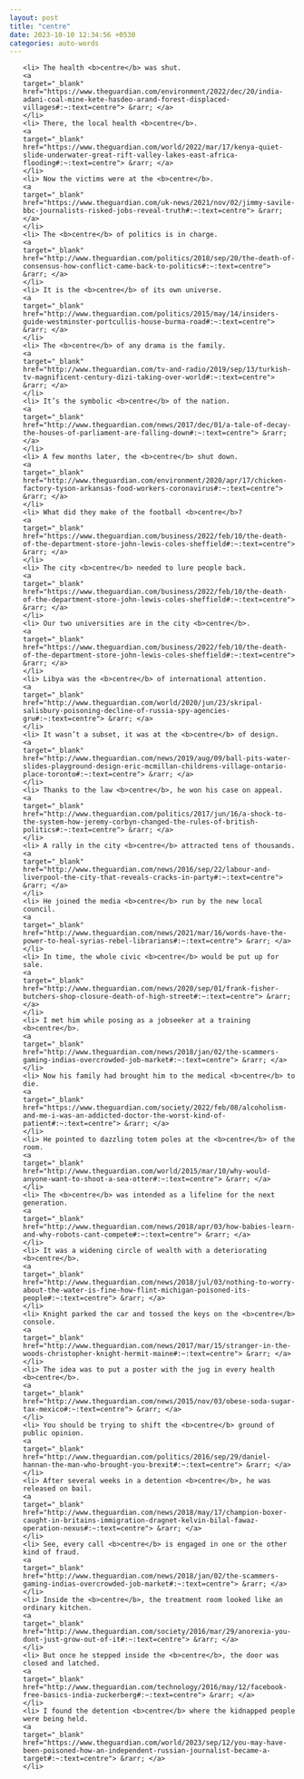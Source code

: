 ```yaml
---
layout: post
title: "centre"
date: 2023-10-10 12:34:56 +0530
categories: auto-words
---
```

<ol>

    <li> The health <b>centre</b> was shut.
    <a 
    target="_blank" 
    href="https://www.theguardian.com/environment/2022/dec/20/india-adani-coal-mine-kete-hasdeo-arand-forest-displaced-villages#:~:text=centre"> &rarr; </a>
    </li>
    <li> There, the local health <b>centre</b>.
    <a 
    target="_blank" 
    href="https://www.theguardian.com/world/2022/mar/17/kenya-quiet-slide-underwater-great-rift-valley-lakes-east-africa-flooding#:~:text=centre"> &rarr; </a>
    </li>
    <li> Now the victims were at the <b>centre</b>.
    <a 
    target="_blank" 
    href="https://www.theguardian.com/uk-news/2021/nov/02/jimmy-savile-bbc-journalists-risked-jobs-reveal-truth#:~:text=centre"> &rarr; </a>
    </li>
    <li> The <b>centre</b> of politics is in charge.
    <a 
    target="_blank" 
    href="http://www.theguardian.com/politics/2018/sep/20/the-death-of-consensus-how-conflict-came-back-to-politics#:~:text=centre"> &rarr; </a>
    </li>
    <li> It is the <b>centre</b> of its own universe.
    <a 
    target="_blank" 
    href="http://www.theguardian.com/politics/2015/may/14/insiders-guide-westminster-portcullis-house-burma-road#:~:text=centre"> &rarr; </a>
    </li>
    <li> The <b>centre</b> of any drama is the family.
    <a 
    target="_blank" 
    href="http://www.theguardian.com/tv-and-radio/2019/sep/13/turkish-tv-magnificent-century-dizi-taking-over-world#:~:text=centre"> &rarr; </a>
    </li>
    <li> It’s the symbolic <b>centre</b> of the nation.
    <a 
    target="_blank" 
    href="http://www.theguardian.com/news/2017/dec/01/a-tale-of-decay-the-houses-of-parliament-are-falling-down#:~:text=centre"> &rarr; </a>
    </li>
    <li> A few months later, the <b>centre</b> shut down.
    <a 
    target="_blank" 
    href="http://www.theguardian.com/environment/2020/apr/17/chicken-factory-tyson-arkansas-food-workers-coronavirus#:~:text=centre"> &rarr; </a>
    </li>
    <li> What did they make of the football <b>centre</b>?
    <a 
    target="_blank" 
    href="https://www.theguardian.com/business/2022/feb/10/the-death-of-the-department-store-john-lewis-coles-sheffield#:~:text=centre"> &rarr; </a>
    </li>
    <li> The city <b>centre</b> needed to lure people back.
    <a 
    target="_blank" 
    href="https://www.theguardian.com/business/2022/feb/10/the-death-of-the-department-store-john-lewis-coles-sheffield#:~:text=centre"> &rarr; </a>
    </li>
    <li> Our two universities are in the city <b>centre</b>.
    <a 
    target="_blank" 
    href="https://www.theguardian.com/business/2022/feb/10/the-death-of-the-department-store-john-lewis-coles-sheffield#:~:text=centre"> &rarr; </a>
    </li>
    <li> Libya was the <b>centre</b> of international attention.
    <a 
    target="_blank" 
    href="http://www.theguardian.com/world/2020/jun/23/skripal-salisbury-poisoning-decline-of-russia-spy-agencies-gru#:~:text=centre"> &rarr; </a>
    </li>
    <li> It wasn’t a subset, it was at the <b>centre</b> of design.
    <a 
    target="_blank" 
    href="http://www.theguardian.com/news/2019/aug/09/ball-pits-water-slides-playground-design-eric-mcmillan-childrens-village-ontario-place-toronto#:~:text=centre"> &rarr; </a>
    </li>
    <li> Thanks to the law <b>centre</b>, he won his case on appeal.
    <a 
    target="_blank" 
    href="http://www.theguardian.com/politics/2017/jun/16/a-shock-to-the-system-how-jeremy-corbyn-changed-the-rules-of-british-politics#:~:text=centre"> &rarr; </a>
    </li>
    <li> A rally in the city <b>centre</b> attracted tens of thousands.
    <a 
    target="_blank" 
    href="http://www.theguardian.com/news/2016/sep/22/labour-and-liverpool-the-city-that-reveals-cracks-in-party#:~:text=centre"> &rarr; </a>
    </li>
    <li> He joined the media <b>centre</b> run by the new local council.
    <a 
    target="_blank" 
    href="http://www.theguardian.com/news/2021/mar/16/words-have-the-power-to-heal-syrias-rebel-librarians#:~:text=centre"> &rarr; </a>
    </li>
    <li> In time, the whole civic <b>centre</b> would be put up for sale.
    <a 
    target="_blank" 
    href="http://www.theguardian.com/news/2020/sep/01/frank-fisher-butchers-shop-closure-death-of-high-street#:~:text=centre"> &rarr; </a>
    </li>
    <li> I met him while posing as a jobseeker at a training <b>centre</b>.
    <a 
    target="_blank" 
    href="http://www.theguardian.com/news/2018/jan/02/the-scammers-gaming-indias-overcrowded-job-market#:~:text=centre"> &rarr; </a>
    </li>
    <li> Now his family had brought him to the medical <b>centre</b> to die.
    <a 
    target="_blank" 
    href="https://www.theguardian.com/society/2022/feb/08/alcoholism-and-me-i-was-an-addicted-doctor-the-worst-kind-of-patient#:~:text=centre"> &rarr; </a>
    </li>
    <li> He pointed to dazzling totem poles at the <b>centre</b> of the room.
    <a 
    target="_blank" 
    href="http://www.theguardian.com/world/2015/mar/10/why-would-anyone-want-to-shoot-a-sea-otter#:~:text=centre"> &rarr; </a>
    </li>
    <li> The <b>centre</b> was intended as a lifeline for the next generation.
    <a 
    target="_blank" 
    href="http://www.theguardian.com/news/2018/apr/03/how-babies-learn-and-why-robots-cant-compete#:~:text=centre"> &rarr; </a>
    </li>
    <li> It was a widening circle of wealth with a deteriorating <b>centre</b>.
    <a 
    target="_blank" 
    href="http://www.theguardian.com/news/2018/jul/03/nothing-to-worry-about-the-water-is-fine-how-flint-michigan-poisoned-its-people#:~:text=centre"> &rarr; </a>
    </li>
    <li> Knight parked the car and tossed the keys on the <b>centre</b> console.
    <a 
    target="_blank" 
    href="http://www.theguardian.com/news/2017/mar/15/stranger-in-the-woods-christopher-knight-hermit-maine#:~:text=centre"> &rarr; </a>
    </li>
    <li> The idea was to put a poster with the jug in every health <b>centre</b>.
    <a 
    target="_blank" 
    href="http://www.theguardian.com/news/2015/nov/03/obese-soda-sugar-tax-mexico#:~:text=centre"> &rarr; </a>
    </li>
    <li> You should be trying to shift the <b>centre</b> ground of public opinion.
    <a 
    target="_blank" 
    href="http://www.theguardian.com/politics/2016/sep/29/daniel-hannan-the-man-who-brought-you-brexit#:~:text=centre"> &rarr; </a>
    </li>
    <li> After several weeks in a detention <b>centre</b>, he was released on bail.
    <a 
    target="_blank" 
    href="http://www.theguardian.com/news/2018/may/17/champion-boxer-caught-in-britains-immigration-dragnet-kelvin-bilal-fawaz-operation-nexus#:~:text=centre"> &rarr; </a>
    </li>
    <li> See, every call <b>centre</b> is engaged in one or the other kind of fraud.
    <a 
    target="_blank" 
    href="http://www.theguardian.com/news/2018/jan/02/the-scammers-gaming-indias-overcrowded-job-market#:~:text=centre"> &rarr; </a>
    </li>
    <li> Inside the <b>centre</b>, the treatment room looked like an ordinary kitchen.
    <a 
    target="_blank" 
    href="http://www.theguardian.com/society/2016/mar/29/anorexia-you-dont-just-grow-out-of-it#:~:text=centre"> &rarr; </a>
    </li>
    <li> But once he stepped inside the <b>centre</b>, the door was closed and latched.
    <a 
    target="_blank" 
    href="http://www.theguardian.com/technology/2016/may/12/facebook-free-basics-india-zuckerberg#:~:text=centre"> &rarr; </a>
    </li>
    <li> I found the detention <b>centre</b> where the kidnapped people were being held.
    <a 
    target="_blank" 
    href="https://www.theguardian.com/world/2023/sep/12/you-may-have-been-poisoned-how-an-independent-russian-journalist-became-a-target#:~:text=centre"> &rarr; </a>
    </li>